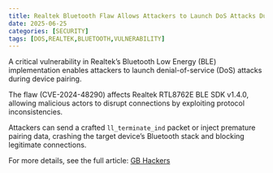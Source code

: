 ```yaml
---
title: Realtek Bluetooth Flaw Allows Attackers to Launch DoS Attacks During Pairing
date: 2025-06-25
categories: [SECURITY]
tags: [DOS,REALTEK,BLUETOOTH,VULNERABILITY]
---
```


A critical vulnerability in Realtek’s Bluetooth Low Energy (BLE) implementation enables attackers to launch denial-of-service (DoS) attacks during device pairing.

The flaw (CVE-2024-48290) affects Realtek RTL8762E BLE SDK v1.4.0, allowing malicious actors to disrupt connections by exploiting protocol inconsistencies.

Attackers can send a crafted `ll_terminate_ind` packet or inject premature pairing data, crashing the target device’s Bluetooth stack and blocking legitimate connections.

For more details, see the full article: [GB Hackers](https://gbhackers.com/realtek-bluetooth-flaw/) 